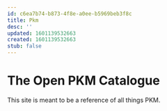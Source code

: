 ```yaml
---
id: c6ea7b74-b873-4f8e-a0ee-b5969beb3f8c
title: Pkm
desc: ''
updated: 1601139532663
created: 1601139532663
stub: false
---
```


# The Open PKM Catalogue

<!-- <iframe src="https://ghbtns.com/github-btn.html?user=dendronhq&repo=catalogue-open-aws&type=star&count=true&size=large" frameborder="0" scrolling="0" width="170" height="30" title="GitHub"></iframe> -->

This site is meant to be a reference of all things PKM. 


<!-- It is compiled from the [[highest quality open sources of information|acknowledgements]] available about AWS. It is generated and published using [Dendron](http://dendron.so/), the open source note taking tool.

You can find a rough roadmap of what we're working on [[here|roadmap]].

If you would like to contribute to the guide, you can find instructions to do so [[here|contribute]]

All content on this site is licensed under the [Creative Commons Attribution 4.0 International](https://github.com/open-guides/og-aws/blob/master/LICENSE.txt) -->
